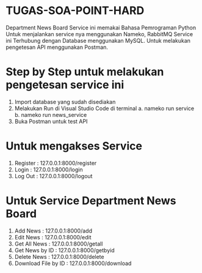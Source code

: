# TUGAS-SOA-POINT-HARD
Department News Board
Service ini memakai Bahasa Pemrograman Python
Untuk menjalankan service nya menggunakan Nameko, RabbitMQ
Service ini Terhubung dengan Database menggunakan MySQL.
Untuk melakukan pengetesan API menggunakan Postman.

# Step by Step untuk melakukan pengetesan service ini
1. Import database yang sudah disediakan
2. Melakukan Run di Visual Studio Code di terminal
   a. nameko run service
   b. nameko run news_service
3. Buka Postman untuk test API

# Untuk mengakses Service
1. Register : 127.0.0.1:8000/register
2. Login    : 127.0.0.1:8000/login
3. Log Out  : 127.0.0.1:8000/logout

# Untuk Service Department News Board
1. Add News             : 127.0.0.1:8000/add
2. Edit News            : 127.0.0.1:8000/edit
3. Get All News         : 127.0.0.1:8000/getall
4. Get News by ID       : 127.0.0.1:8000/getbyid
5. Delete News          : 127.0.0.1:8000/delete
6. Download File by ID  : 127.0.0.1:8000/download
